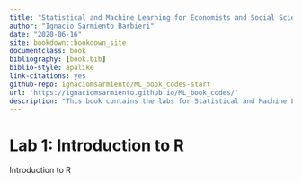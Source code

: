 ```yaml
--- 
title: "Statistical and Machine Learning for Economists and Social Scientists"
author: "Ignacio Sarmiento Barbieri"
date: "2020-06-16"
site: bookdown::bookdown_site
documentclass: book
bibliography: [book.bib]
biblio-style: apalike
link-citations: yes
github-repo: ignaciomsarmiento/ML_book_codes-start
url: 'https://ignaciomsarmiento.github.io/ML_book_codes/'
description: "This book contains the labs for Statistical and Machine Learning for Economists and Social Scientists"
---
```


# Lab 1: Introduction to R

Introduction to R

